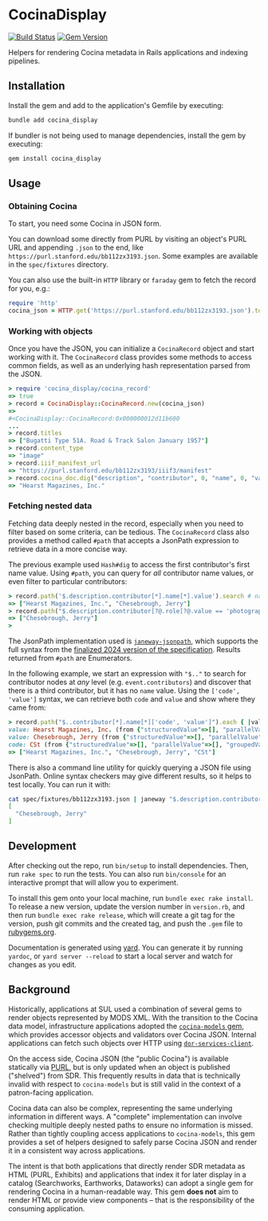 # CocinaDisplay

[![Build Status](https://github.com/sul-dlss/cocina_display/workflows/CI/badge.svg)](https://github.com/sul-dlss/cocina_display/actions)
[![Gem Version](https://badge.fury.io/rb/cocina_display.svg)](https://badge.fury.io/rb/cocina_display)

Helpers for rendering Cocina metadata in Rails applications and indexing pipelines.

## Installation

Install the gem and add to the application's Gemfile by executing:

```bash
bundle add cocina_display
```

If bundler is not being used to manage dependencies, install the gem by executing:

```bash
gem install cocina_display
```

## Usage

### Obtaining Cocina

To start, you need some Cocina in JSON form. 

You can download some directly from PURL by visiting an object's PURL URL and appending `.json` to the end, like `https://purl.stanford.edu/bb112zx3193.json`. Some examples are available in the `spec/fixtures` directory.

You can also use the built-in `HTTP` library or `faraday` gem to fetch the record for you, e.g.:

```ruby
require 'http'
cocina_json = HTTP.get('https://purl.stanford.edu/bb112zx3193.json').to_s
```

### Working with objects

Once you have the JSON, you can initialize a `CocinaRecord` object and start working with it. The `CocinaRecord` class provides some methods to access common fields, as well as an underlying hash representation parsed from the JSON.

```ruby
> require 'cocina_display/cocina_record'
=> true
> record = CocinaDisplay::CocinaRecord.new(cocina_json)
=>
#<CocinaDisplay::CocinaRecord:0x000000012d11b600
...
> record.titles
=> ["Bugatti Type 51A. Road & Track Salon January 1957"]
> record.content_type
=> "image"
> record.iiif_manifest_url 
=> "https://purl.stanford.edu/bb112zx3193/iiif3/manifest"
> record.cocina_doc.dig("description", "contributor", 0, "name", 0, "value")  # access the hash representation
=> "Hearst Magazines, Inc."
```

### Fetching nested data

Fetching data deeply nested in the record, especially when you need to filter based on some criteria, can be tedious. The `CocinaRecord` class also provides a method called `#path` that accepts a JsonPath expression to retrieve data in a more concise way.

The previous example used `Hash#dig` to access the first contributor's first name value. Using `#path`, you can query for _all_ contributor name values, or even filter to particular contributors:

```ruby
> record.path('$.description.contributor[*].name[*].value').search # name values for all contributors in description
=> ["Hearst Magazines, Inc.", "Chesebrough, Jerry"]
> record.path("$.description.contributor[?@.role[?@.value == 'photographer']].name[*].value").search # only contributors with a role with value "photographer"
=> ["Chesebrough, Jerry"]
> 
```

The JsonPath implementation used is [`janeway-jsonpath`](https://www.rubydoc.info/gems/janeway-jsonpath/0.6.0/file/README.md), which supports the full syntax from the [finalized 2024 version of the specification](https://www.rfc-editor.org/rfc/rfc9535.html). Results returned from `#path` are Enumerators.

In the following example, we start an expression with `"$.."` to search for contributor nodes at _any_ level (e.g. `event.contributors`) and discover that there is a third contributor, but it has no `name` value. Using the `['code', 'value']` syntax, we can retrieve both `code` and `value` and show where they came from:

```ruby
> record.path("$..contributor[*].name[*]['code', 'value']").each { |value, node, key| puts "#{key}: #{value} (from #{node})" }
value: Hearst Magazines, Inc. (from {"structuredValue"=>[], "parallelValue"=>[], "groupedValue"=>[], "value"=>"Hearst Magazines, Inc.", "uri"=>"http://id.loc.gov/authorities/names/n2015050736", "identifier"=>[], "source"=>{"code"=>"naf", "uri"=>"http://id.loc.gov/authorities/names/", "note"=>[]}, "note"=>[], "appliesTo"=>[]})
value: Chesebrough, Jerry (from {"structuredValue"=>[], "parallelValue"=>[], "groupedValue"=>[], "value"=>"Chesebrough, Jerry", "identifier"=>[], "note"=>[], "appliesTo"=>[]})
code: CSt (from {"structuredValue"=>[], "parallelValue"=>[], "groupedValue"=>[], "code"=>"CSt", "uri"=>"http://id.loc.gov/vocabulary/organizations/cst", "identifier"=>[], "source"=>{"code"=>"marcorg", "uri"=>"http://id.loc.gov/vocabulary/organizations", "note"=>[]}, "note"=>[], "appliesTo"=>[]})
=> ["Hearst Magazines, Inc.", "Chesebrough, Jerry", "CSt"]
```

There is also a command line utility for quickly querying a JSON file using JsonPath. Online syntax checkers may give different results, so it helps to test locally. You can run it with:

```bash
cat spec/fixtures/bb112zx3193.json | janeway "$.description.contributor[?@.role[?@.value == 'photographer']].name[*].value"
[
  "Chesebrough, Jerry"
]
```

## Development

After checking out the repo, run `bin/setup` to install dependencies. Then, run `rake spec` to run the tests. You can also run `bin/console` for an interactive prompt that will allow you to experiment.

To install this gem onto your local machine, run `bundle exec rake install`. To release a new version, update the version number in `version.rb`, and then run `bundle exec rake release`, which will create a git tag for the version, push git commits and the created tag, and push the `.gem` file to [rubygems.org](https://rubygems.org).

Documentation is generated using [yard](https://yardoc.org). You can generate it by running `yardoc`, or `yard server --reload` to start a local server and watch for changes as you edit.

## Background

Historically, applications at SUL used a combination of several gems to render objects represented by MODS XML. With the transition to the Cocina data model, infrastructure applications adopted the [`cocina-models` gem](https://github.com/sul-dlss/cocina-models), which provides accessor objects and validators over Cocina JSON. Internal applications can fetch such objects over HTTP using [`dor-services-client`](https://github.com/sul-dlss/dor-services-client).

On the access side, Cocina JSON (the "public Cocina") is available statically via [PURL](https://purl.stanford.edu), but is only updated when an object is published ("shelved") from SDR. This frequently results in data that is technically invalid with respect to `cocina-models` but is still valid in the context of a patron-facing application.

Cocina data can also be complex, representing the same underlying information in different ways. A "complete" implementation can involve checking multiple deeply nested paths to ensure no information is missed. Rather than tightly coupling access applications to `cocina-models`, this gem provides a set of helpers designed to safely parse Cocina JSON and render it in a consistent way across applications.

The intent is that both applications that directly render SDR metadata as HTML (PURL, Exhibits) and applications that index it for later display in a catalog (Searchworks, Earthworks, Dataworks) can adopt a single gem for rendering Cocina in a human-readable way. This gem **does not** aim to render HTML or provide view components – that is the responsibility of the consuming application.
